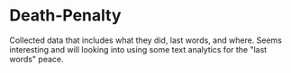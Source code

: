 # Death-Penalty
Collected data that includes what they did, last words, and where. Seems interesting and will looking into using some text analytics for the "last words" peace.

